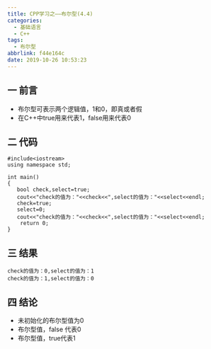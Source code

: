 ```yaml
---
title: CPP学习之——布尔型(4.4)
categories:
  - 基础语言
  - C++
tags:
  - 布尔型
abbrlink: f44e164c
date: 2019-10-26 10:53:23
---
```

## 一 前言
* 布尔型可表示两个逻辑值，1和0，即真或者假
* 在C++中true用来代表1，false用来代表0

<!--more-->

## 二 代码

```
#include<iostream>
using namespace std;

int main()
{
   bool check,select=true;
   cout<<"check的值为："<<check<<",select的值为："<<select<<endl;
   check=true;
   select=0;
   cout<<"check的值为："<<check<<",select的值为："<<select<<endl;
	return 0;
}

```

## 三 结果

```
check的值为：0,select的值为：1
check的值为：1,select的值为：0
```

## 四 结论

* 未初始化的布尔型值为0
* 布尔型值，false 代表0
* 布尔型值，true代表1